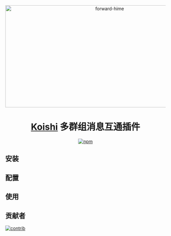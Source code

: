 <div align="center">
<img src="https://socialify.git.ci/Nigh/forward-hime/image?description=1&logo=https%3A%2F%2Fraw.githubusercontent.com%2FNigh%2Fforward-hime%2Fmain%2Fassets%2Flogo.png&name=1&pattern=Plus&theme=Auto" alt="forward-hime" width="640" height="320" />

# [Koishi](https://koishi.chat) 多群组消息互通插件
[![npm](https://img.shields.io/npm/v/koishi-plugin-forward-hime?style=flat-square)](https://www.npmjs.com/package/koishi-plugin-forward-hime)
</div>

## 安装

## 配置

## 使用

## 贡献者

[![contrib](https://contrib.rocks/image?repo=Nigh/forward-hime)](https://github.com/Nigh/forward-hime/graphs/contributors)
